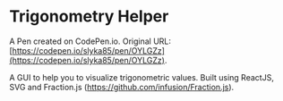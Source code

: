 # Trigonometry Helper

A Pen created on CodePen.io. Original URL: [https://codepen.io/slyka85/pen/OYLGZz](https://codepen.io/slyka85/pen/OYLGZz).

A GUI to help you to visualize trigonometric values. Built using ReactJS, SVG and Fraction.js (https://github.com/infusion/Fraction.js).